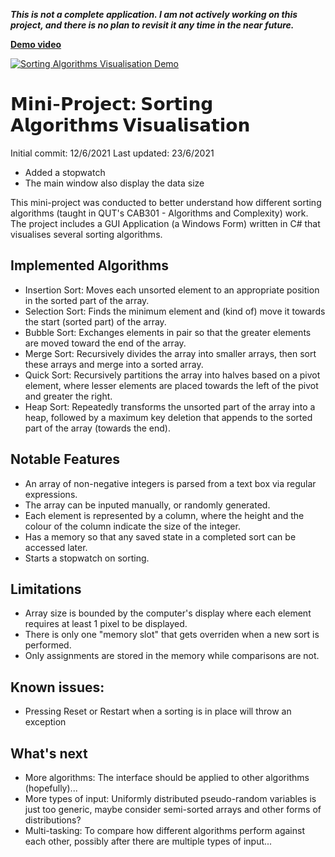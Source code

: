 ___This is not a complete application. I am not actively working on this project, and there is no plan to revisit it any time in the near future.___


__[Demo video](http://www.youtube.com/watch?v=sIWiMuy9-zM "Sorting Algorithms Visualisation Demo")__

[![Sorting Algorithms Visualisation Demo](http://img.youtube.com/vi/sIWiMuy9-zM/0.jpg)](http://www.youtube.com/watch?v=sIWiMuy9-zM "Sorting Algorithms Visualisation Demo")

# 𝗠𝗶𝗻𝗶-𝗣𝗿𝗼𝗷𝗲𝗰𝘁: 𝗦𝗼𝗿𝘁𝗶𝗻𝗴 𝗔𝗹𝗴𝗼𝗿𝗶𝘁𝗵𝗺𝘀 𝗩𝗶𝘀𝘂𝗮𝗹𝗶𝘀𝗮𝘁𝗶𝗼𝗻
Initial commit: 12/6/2021
Last updated: 23/6/2021
- Added a stopwatch
- The main window also display the data size

This mini-project was conducted to better understand how different sorting algorithms (taught in QUT's CAB301 - Algorithms and Complexity) work. The project includes a GUI Application (a Windows Form) written in C# that visualises several sorting algorithms.

## Implemented Algorithms
- Insertion Sort: Moves each unsorted element to an appropriate position in the sorted part of the array.
- Selection Sort: Finds the minimum element and (kind of) move it towards the start (sorted part) of the array.
- Bubble Sort: Exchanges elements in pair so that the greater elements are moved toward the end of the array.
- Merge Sort: Recursively divides the array into smaller arrays, then sort these arrays and merge into a sorted array.
- Quick Sort: Recursively partitions the array into halves based on a pivot element, where lesser elements are placed towards the left of the pivot and greater the right.
- Heap Sort: Repeatedly transforms the unsorted part of the array into a heap, followed by a maximum key deletion that appends to the sorted part of the array (towards the end).

## Notable Features
- An array of non-negative integers is parsed from a text box via regular expressions.
- The array can be inputed manually, or randomly generated.
- Each element is represented by a column, where the height and the colour of the column indicate the size of the integer.
- Has a memory so that any saved state in a completed sort can be accessed later.
- Starts a stopwatch on sorting.

## Limitations
- Array size is bounded by the computer's display where each element requires at least 1 pixel to be displayed.
- There is only one "memory slot" that gets overriden when a new sort is performed.
- Only assignments are stored in the memory while comparisons are not.

## Known issues:
- Pressing Reset or Restart when a sorting is in place will throw an exception

## What's next
- More algorithms: The interface should be applied to other algorithms (hopefully)...
- More types of input: Uniformly distributed pseudo-random variables is just too generic, maybe consider semi-sorted arrays and other forms of distributions?
- Multi-tasking: To compare how different algorithms perform against each other, possibly after there are multiple types of input...

